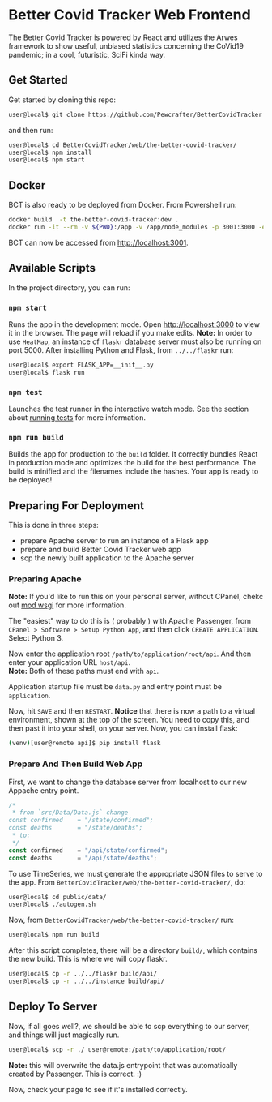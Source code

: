 # Better Covid Tracker Web Frontend
The Better Covid Tracker is powered by React and utilizes the Arwes framework to show useful, unbiased statistics concerning the CoVid19 pandemic; in a cool, futuristic, SciFi kinda way.
## Get Started
Get started by cloning this repo:
```sh
user@local$ git clone https://github.com/Pewcrafter/BetterCovidTracker
```
and then run:
```sh
user@local$ cd BetterCovidTracker/web/the-better-covid-tracker/
user@local$ npm install
user@local$ npm start
```

## Docker
BCT is also ready to be deployed from Docker. From Powershell run:
```sh
docker build  -t the-better-covid-tracker:dev .
docker run -it --rm -v ${PWD}:/app -v /app/node_modules -p 3001:3000 -e CHOKIDAR_USEPOLLING=true the-better-covid-tracker:dev
```
BCT can now be accessed from [http://localhost:3001](http://localhost:3000).

## Available Scripts
In the project directory, you can run:
### `npm start`
Runs the app in the development mode. Open [http://localhost:3000](http://localhost:3000) to view it in the browser. The page will reload if you make edits.
**Note:** In order to use `HeatMap`, an instance of `flaskr` database server must also be running on port 5000. After installing Python and Flask, from `../../flaskr` run:
```sh
user@local$ export FLASK_APP=__init__.py
user@local$ flask run
```
### `npm test`
Launches the test runner in the interactive watch mode. See the section about [running tests](https://facebook.github.io/create-react-app/docs/running-tests) for more information.
### `npm run build`
Builds the app for production to the `build` folder. It correctly bundles React in production mode and optimizes the build for the best performance. The build is minified and the filenames include the hashes. Your app is ready to be deployed!
## Preparing For Deployment
This is done in three steps:
* prepare Apache server to run an instance of a Flask app
* prepare and build Better Covid Tracker web app
* scp the newly built application to the Apache server
### Preparing Apache
**Note:** If you'd like to run this on your personal server, without CPanel, chekc out [mod wsgi](https://modwsgi.readthedocs.io/en/master/) for more information.<br />

The "easiest" way to do this is ( probably ) with Apache Passenger, from `CPanel > Software > Setup Python App`, and then click `CREATE APPLICATION`.
Select Python 3.<br />

Now enter the application root `/path/to/application/root/api`. And then enter your application URL `host/api`.<br />
**Note:** Both of these paths must end with `api`.<br />

Application startup file must be `data.py` and entry point must be `application`.

Now, hit `SAVE` and then `RESTART`. **Notice** that there is now a path to a virtual environment, shown at the top of the screen. You need to copy this, and then past it into your shell, on your server. Now, you can install flask:
```sh
(venv)[user@remote api]$ pip install flask
```
### Prepare And Then Build Web App
First, we want to change the database server from localhost to our new Appache entry point.
```javascript
/*
 * from `src/Data/Data.js` change
const confirmed    = "/state/confirmed";
const deaths       = "/state/deaths";
 * to:
 */
const confirmed    = "/api/state/confirmed";
const deaths       = "/api/state/deaths";
```
To use TimeSeries, we must generate the appropriate JSON files to serve to the app. From `BetterCovidTracker/web/the-better-covid-tracker/`, do:
```sh
user@local$ cd public/data/
user@local$ ./autogen.sh
```
Now, from `BetterCovidTracker/web/the-better-covid-tracker/` run:
```sh
user@local$ npm run build
```
After this script completes, there will be a directory `build/`, which contains the new build. This is where we will copy flaskr.
```sh
user@local$ cp -r ../../flaskr build/api/
user@local$ cp -r ../../instance build/api/
```
## Deploy To Server
Now, if all goes well?, we should be able to scp everything to our server, and things will just magically run.
```sh
user@local$ scp -r ./ user@remote:/path/to/application/root/
```
**Note:** this will overwrite the data.js entrypoint that was automatically created by Passenger. This is correct. :)

Now, check your page to see if it's installed correctly.

